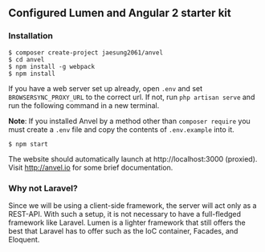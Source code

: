 ## Configured Lumen and Angular 2 starter kit

### Installation

    $ composer create-project jaesung2061/anvel
    $ cd anvel
    $ npm install -g webpack
    $ npm install
    
If you have a web server set up already, open `.env` and set `BROWSERSYNC_PROXY_URL` to the
correct url. If not, run `php artisan serve` and run the following command in a new terminal.

**Note**: If you installed Anvel by a method other than `composer require` you must
create a `.env` file and copy the contents of `.env.example` into it.

    $ npm start
    
The website should automatically launch at http://localhost:3000 (proxied). Visit
http://anvel.io for some brief documentation.

### Why not Laravel?

Since we will be using a client-side framework, the server will act only as a REST-API.
With such a setup, it is not necessary to have a full-fledged framework like Laravel.
Lumen is a lighter framework that still offers the best that Laravel has to offer such
as the IoC container, Facades, and Eloquent.